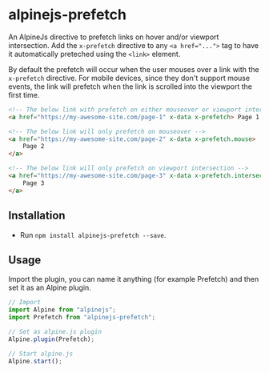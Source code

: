 # alpinejs-prefetch

An AlpineJs directive to prefetch links on hover and/or viewport intersection. Add the `x-prefetch` directive to any `<a href="...">` tag to have it automatically preteched using the `<link>` element.

By default the prefetch will occur when the user mouses over a link with the `x-prefetch` directive. For mobile devices, since they don't support mouse events, the link will prefetch when the link is scrolled into the viewport the first time.

```html
<!-- The below link with prefetch on either mouseover or viewport intersection -->
<a href="https://my-awesome-site.com/page-1" x-data x-prefetch> Page 1 </a>

<!-- The below link will only prefetch on mouseover -->
<a href="https://my-awesome-site.com/page-2" x-data x-prefetch.mouse>
    Page 2
</a>

<!-- The below link will only prefetch on viewport intersection -->
<a href="https://my-awesome-site.com/page-3" x-data x-prefetch.intersect>
    Page 3
</a>
```

## Installation

-   Run `npm install alpinejs-prefetch --save`.

## Usage

Import the plugin, you can name it anything (for example Prefetch) and then set it as an Alpine plugin.

```js
// Import
import Alpine from "alpinejs";
import Prefetch from "alpinejs-prefetch";

// Set as alpine.js plugin
Alpine.plugin(Prefetch);

// Start alpine.js
Alpine.start();
```
